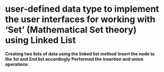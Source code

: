 # user-defined data type to implement the user interfaces for working with ‘Set’ (Mathematical Set theory) using Linked List
**Creating two lists of data using the linked list method**
**Insert the node to the 1st and 2nd list accordingly**
**Performed the insertion and union operations**
